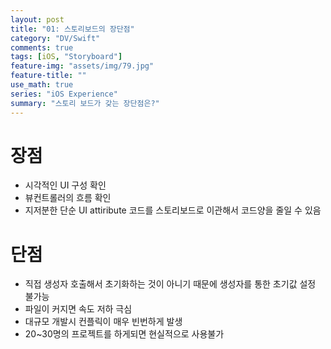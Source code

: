 ```yaml
---
layout: post
title: "01: 스토리보드의 장단점"
category: "DV/Swift"
comments: true
tags: [iOS, "Storyboard"]
feature-img: "assets/img/79.jpg"
feature-title: ""
use_math: true
series: "iOS Experience"
summary: "스토리 보드가 갖는 장단점은?"
---
```



# 장점

* 시각적인 UI 구성 확인
* 뷰컨트롤러의 흐름 확인
* 지저분한 단순 UI attiribute 코드를 스토리보드로 이관해서 코드양을 줄일 수 있음


# 단점

* 직접 생성자 호출해서 초기화하는 것이 아니기 때문에 생성자를 통한 초기값 설정 불가능
* 파일이 커지면 속도 저하 극심
* 대규모 개발시 컨플릭이 매우 빈번하게 발생
* 20~30명의 프로젝트를 하게되면 현실적으로 사용불가